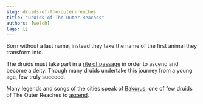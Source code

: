 ```yaml
---
slug: druids-of-the-outer-reaches
title: "Druids of The Outer Reaches"
authors: [welch]
tags: []
---
```


Born without a last name, instead they take the name of the first animal they transform into.
 
The druids must take part in a [rite of passage](/wikis/druids-of-the-outer-reaches-rite-of-passage) in order to ascend and become a deity. Though many druids undertake this journey from a young age, few truly succeed.
 
Many legends and songs of the cities speak of [Bakurus](/characters/bakurus), one of few druids of The Outer Reaches to [ascend](/wikis/druids-of-the-outer-reaches-rite-of-passage).